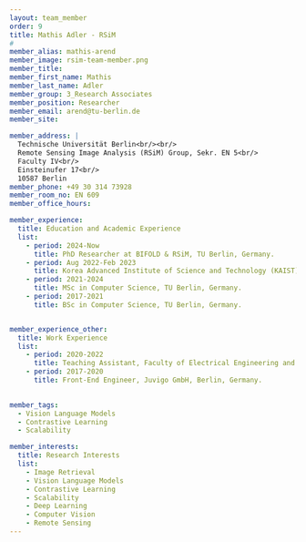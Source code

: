 ```yaml
---
layout: team_member
order: 9
title: Mathis Adler - RSiM
#
member_alias: mathis-arend
member_image: rsim-team-member.png
member_title:
member_first_name: Mathis
member_last_name: Adler
member_group: 3_Research Associates
member_position: Researcher
member_email: arend@tu-berlin.de
member_site:

member_address: |
  Technische Universität Berlin<br/><br/>
  Remote Sensing Image Analysis (RSiM) Group, Sekr. EN 5<br/>
  Faculty IV<br/>
  Einsteinufer 17<br/>
  10587 Berlin
member_phone: +49 30 314 73928
member_room_no: EN 609
member_office_hours:

member_experience:
  title: Education and Academic Experience
  list:
    - period: 2024-Now
      title: PhD Researcher at BIFOLD & RSiM, TU Berlin, Germany.
    - period: Aug 2022-Feb 2023
      title: Korea Advanced Institute of Science and Technology (KAIST), Exchange Semester, Daejeon, Korea.
    - period: 2021-2024
      title: MSc in Computer Science, TU Berlin, Germany.
    - period: 2017-2021
      title: BSc in Computer Science, TU Berlin, Germany.


member_experience_other:
  title: Work Experience
  list:
    - period: 2020-2022
      title: Teaching Assistant, Faculty of Electrical Engineering and Computer Science, TU Berlin, Germany.
    - period: 2017-2020
      title: Front-End Engineer, Juvigo GmbH, Berlin, Germany.
    

member_tags:
  - Vision Language Models
  - Contrastive Learning
  - Scalability

member_interests:
  title: Research Interests
  list:
    - Image Retrieval
    - Vision Language Models
    - Contrastive Learning
    - Scalability
    - Deep Learning
    - Computer Vision
    - Remote Sensing
---
```

